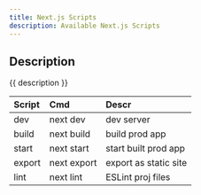```yaml
---
title: Next.js Scripts
description: Available Next.js Scripts
---
```


## Description

{{ description }}

| Script | Cmd | Descr |
| :--- | :--- | :--- |
|dev | next dev | dev server |
|build | next build | build prod app |
|start | next start | start built prod app |
|export | next export | export as static site |
|lint | next lint | ESLint proj files |